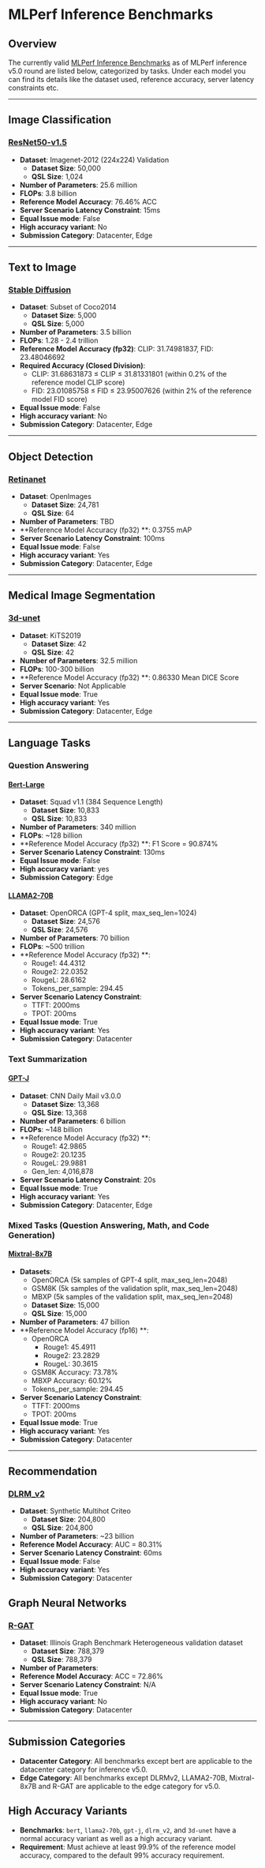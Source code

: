 # MLPerf Inference Benchmarks

## Overview
The currently valid [MLPerf Inference Benchmarks](index_gh.md) as of MLPerf inference v5.0 round are listed below, categorized by tasks. Under each model you can find its details like the dataset used, reference accuracy, server latency constraints etc.

---

## Image Classification
### [ResNet50-v1.5](benchmarks/image_classification/resnet50.md)
- **Dataset**: Imagenet-2012 (224x224) Validation
    - **Dataset Size**: 50,000
    - **QSL Size**: 1,024
- **Number of Parameters**: 25.6 million
- **FLOPs**: 3.8 billion
- **Reference Model Accuracy**: 76.46% ACC
- **Server Scenario Latency Constraint**: 15ms
- **Equal Issue mode**: False
- **High accuracy variant**: No
- **Submission Category**: Datacenter, Edge

---

## Text to Image
### [Stable Diffusion](benchmarks/text_to_image/sdxl.md)
- **Dataset**: Subset of Coco2014
    - **Dataset Size**: 5,000
    - **QSL Size**: 5,000
- **Number of Parameters**: 3.5 billion <!-- taken from https://stability.ai/news/stable-diffusion-sdxl-1-announcement -->
- **FLOPs**: 1.28 - 2.4 trillion
- **Reference Model Accuracy (fp32)**:  CLIP: 31.74981837, FID: 23.48046692
- **Required Accuracy (Closed Division)**:
    - CLIP: 31.68631873 ≤ CLIP ≤ 31.81331801 (within 0.2% of the reference model CLIP score)
    - FID: 23.01085758 ≤ FID ≤ 23.95007626 (within 2% of the reference model FID score)
- **Equal Issue mode**: False
- **High accuracy variant**: No
- **Submission Category**: Datacenter, Edge

---

## Object Detection
### [Retinanet](benchmarks/object_detection/retinanet.md)
- **Dataset**: OpenImages
    - **Dataset Size**: 24,781
    - **QSL Size**: 64
- **Number of Parameters**: TBD
- **Reference Model Accuracy (fp32) **: 0.3755 mAP
- **Server Scenario Latency Constraint**: 100ms
- **Equal Issue mode**: False
- **High accuracy variant**: Yes
- **Submission Category**: Datacenter, Edge

---

## Medical Image Segmentation
### [3d-unet](benchmarks/medical_imaging/3d-unet.md) <!-- https://ar5iv.labs.arxiv.org/html/1809.10483v2 -->
- **Dataset**: KiTS2019
    - **Dataset Size**: 42
    - **QSL Size**: 42
- **Number of Parameters**: 32.5 million
- **FLOPs**: 100-300 billion
- **Reference Model Accuracy (fp32) **: 0.86330 Mean DICE Score
- **Server Scenario**: Not Applicable
- **Equal Issue mode**: True
- **High accuracy variant**: Yes
- **Submission Category**: Datacenter, Edge

---

## Language Tasks

### Question Answering

#### [Bert-Large](benchmarks/language/bert.md)
- **Dataset**: Squad v1.1 (384 Sequence Length)
    - **Dataset Size**: 10,833
    - **QSL Size**: 10,833
- **Number of Parameters**: 340 million <!-- taken from https://huggingface.co/transformers/v2.9.1/pretrained_models.html -->
- **FLOPs**: ~128 billion
- **Reference Model Accuracy (fp32) **: F1 Score = 90.874%
- **Server Scenario Latency Constraint**: 130ms
- **Equal Issue mode**: False
- **High accuracy variant**: yes
- **Submission Category**: Edge

#### [LLAMA2-70B](benchmarks/language/llama2-70b.md)
- **Dataset**: OpenORCA (GPT-4 split, max_seq_len=1024)
    - **Dataset Size**: 24,576
    - **QSL Size**: 24,576
- **Number of Parameters**: 70 billion
- **FLOPs**: ~500 trillion
- **Reference Model Accuracy (fp32) **:
    - Rouge1: 44.4312
    - Rouge2: 22.0352
    - RougeL: 28.6162
    - Tokens_per_sample: 294.45
- **Server Scenario Latency Constraint**:
    - TTFT: 2000ms
    - TPOT: 200ms
- **Equal Issue mode**: True
- **High accuracy variant**: Yes
- **Submission Category**: Datacenter

###  Text Summarization

#### [GPT-J](benchmarks/language/gpt-j.md)
- **Dataset**: CNN Daily Mail v3.0.0
    - **Dataset Size**: 13,368
    - **QSL Size**: 13,368
- **Number of Parameters**: 6 billion
- **FLOPs**: ~148 billion
- **Reference Model Accuracy (fp32) **:
    - Rouge1: 42.9865
    - Rouge2: 20.1235
    - RougeL: 29.9881
    - Gen_len: 4,016,878
- **Server Scenario Latency Constraint**: 20s
- **Equal Issue mode**: True
- **High accuracy variant**: Yes
- **Submission Category**: Datacenter, Edge

### Mixed Tasks (Question Answering, Math, and Code Generation)

#### [Mixtral-8x7B](benchmarks/language/mixtral-8x7b.md)
- **Datasets**:
    - OpenORCA (5k samples of GPT-4 split, max_seq_len=2048)
    - GSM8K (5k samples of the validation split, max_seq_len=2048)
    - MBXP (5k samples of the validation split, max_seq_len=2048)
    - **Dataset Size**: 15,000
    - **QSL Size**: 15,000
- **Number of Parameters**: 47 billion <!-- https://huggingface.co/blog/moe -->
- **Reference Model Accuracy (fp16) **:
    - OpenORCA
        - Rouge1: 45.4911
        - Rouge2: 23.2829
        - RougeL: 30.3615
    - GSM8K Accuracy: 73.78%
    - MBXP Accuracy: 60.12%
  - Tokens_per_sample: 294.45
- **Server Scenario Latency Constraint**:
    - TTFT: 2000ms
    - TPOT: 200ms
- **Equal Issue mode**: True
- **High accuracy variant**: Yes
- **Submission Category**: Datacenter

---

## Recommendation
### [DLRM_v2](benchmarks/recommendation/dlrm-v2.md)
- **Dataset**: Synthetic Multihot Criteo
    - **Dataset Size**: 204,800
    - **QSL Size**: 204,800
- **Number of Parameters**: ~23 billion
- **Reference Model Accuracy**: AUC = 80.31%
- **Server Scenario Latency Constraint**: 60ms
- **Equal Issue mode**: False
- **High accuracy variant**: Yes
- **Submission Category**: Datacenter

## Graph Neural Networks
### [R-GAT](benchmarks/graph/rgat.md)
- **Dataset**: Illinois Graph Benchmark Heterogeneous validation dataset
    - **Dataset Size**: 788,379
    - **QSL Size**: 788,379
- **Number of Parameters**: 
- **Reference Model Accuracy**: ACC = 72.86%
- **Server Scenario Latency Constraint**: N/A
- **Equal Issue mode**: True
- **High accuracy variant**: No
- **Submission Category**: Datacenter
---

## Submission Categories
- **Datacenter Category**: All benchmarks except bert are applicable to the datacenter category for inference v5.0.
- **Edge Category**: All benchmarks except DLRMv2, LLAMA2-70B, Mixtral-8x7B and R-GAT are applicable to the edge category for v5.0.

## High Accuracy Variants
- **Benchmarks**: `bert`, `llama2-70b`, `gpt-j`,  `dlrm_v2`, and `3d-unet` have a normal accuracy variant as well as a high accuracy variant.
- **Requirement**: Must achieve at least 99.9% of the reference model accuracy, compared to the default 99% accuracy requirement.
